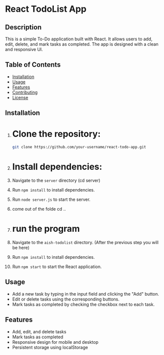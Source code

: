 # React TodoList App
## Description
This is a simple To-Do application built with React. It allows users to add, edit, delete, and mark tasks as completed. The app is designed with a clean and responsive UI.

## Table of Contents
- [Installation](#installation)
- [Usage](#usage)
- [Features](#features)
- [Contributing](#contributing)
- [License](#license)

## Installation

1. # Clone the repository:
   ```bash
   git clone https://github.com/your-username/react-todo-app.git


2. # Install dependencies:

1. Navigate to the `server` directory (cd server)
2. Run `npm install` to install dependencies.
3. Run `node server.js` to start the server.
4. come out of the folde cd .. 


3. # run the program

1. Navigate to the `aish-todolist` directory. (After the previous step you will be here)
2. Run `npm install` to install dependencies.
3. Run `npm start` to start the React application.


## Usage

- Add a new task by typing in the input field and clicking the "Add" button.
- Edit or delete tasks using the corresponding buttons.
- Mark tasks as completed by checking the checkbox next to each task.

## Features
- Add, edit, and delete tasks
- Mark tasks as completed
- Responsive design for mobile and desktop
- Persistent storage using localStorage







